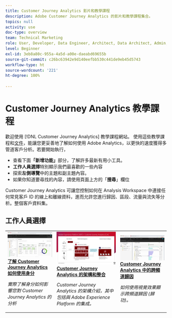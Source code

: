 ```yaml
---
title: Customer Journey Analytics 影片和教學課程
description: Adobe Customer Journey Analytics 的影片和教學課程集合。
topics: null
activity: use
doc-type: overview
team: Technical Marketing
role: User, Developer, Data Engineer, Architect, Data Architect, Admin, Leader
level: Beginner
exl-id: 3eb8a80c-955a-4a5d-a00e-daeabd69655b
source-git-commit: c26bc63942e9d140eefbb530c441de9eb45d5743
workflow-type: ht
source-wordcount: '221'
ht-degree: 100%

---
```


# Customer Journey Analytics 教學課程

歡迎使用 [!DNL Customer Journey Analytics] 教學課程網站。  使用這些教學課程和[文件](https://experienceleague.adobe.com/docs/analytics-platform/using/cja-landing.html?lang=zh-Hant)，能讓您更妥善地了解如何使用 Adobe Analytics，以更快的速度獲得多管道客戶分析。若要開始執行，

* 查看下面&#x200B;**「新增功能」**&#x200B;部分，了解許多最新有用小工具。
* **工作人員選擇**&#x200B;特別顯示我們最喜歡的一些內容
* 探索&#x200B;**左側導覽**&#x200B;中的主題和副主題內容。
* 如果你知道要尋找的內容，請使用頁面上方的「**搜尋**」欄位

Customer Journey Analytics 可讓您控制如何在 Analysis Workspace 中連接任何常見客戶 ID 的線上和離線資料，進而允許您進行歸因、區段、流量與流失等分析。整個客戶資料集。


<div id="recs-overview-body-1"></div>
<div id="recs-overview-body-2"></div>
<div id="recs-overview-body-3"></div>
<div id="recs-overview-body-4"></div>
<div id="recs-overview-body-5"></div>
<div id="recs-overview-body-6"></div>

<div id="staff-picks-section">

## 工作人員選擇

<table>
<tr>
  <td>
    <a href="visitor-id/understanding-how-customer-journey-analytics-uses-identity.md">
      <img alt="瞭解「CJA 如何使用身份」" src="assets/30750.jpg" />
    </a>
    <div>
      <a href="visitor-id/understanding-how-customer-journey-analytics-uses-identity.md">
    <strong>了解 Customer Journey Analytics 如何使用身分</strong>
    </a>
    </div>
    <p>
    <em>實際了解身分如何影響您對 Customer Journey Analytics 的分析</em>
    <p>
  </td>
   <td>
    <a href="architecture/architecture-and-integrations-of-cja.md">
      <img alt="Customer Journey Analytics 的架構和整合" src="assets/32483.jpg" />
    </a>
    <div>
      <a href="architecture/architecture-and-integrations-of-cja.md">
    <strong>Customer Journey Analytics 的架構和整合</strong>
    </a>
    </div>
    <p>
    <em>Customer Journey Analytics 的架構介紹，其中包括與 Adobe Experience Platform 的集成。</em>
    <p>
  </td>
  <td>
    <a href="analysis-workspace/visualizations/cross-channel-attribution-in-customer-journey-analytics.md">
      <img alt="Customer Journey Analytics 中的跨頻道歸因" src="assets/31772.jpg" />
    </a>
    <div>
      <a href="analysis-workspace/visualizations/cross-channel-attribution-in-customer-journey-analytics.md">    <strong>Customer Journey Analytics 中的跨頻道歸因</strong>
    </a>
    </div>
    <p>
    <em>如何使用視覺效果顯示跨頻道歸因 (歸功)。</em>
    <p>
  </td>
</tr>
</table>
</div>
